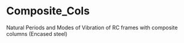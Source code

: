 # Composite_Cols
Natural Periods and Modes of Vibration of RC frames with composite columns (Encased steel)
